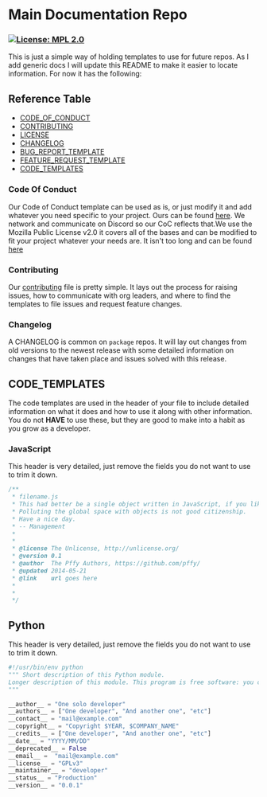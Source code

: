 # Main Documentation Repo

<!-- Change the name and information here to reflect your organization or repo and its values -->

### [![License: MPL 2.0](https://img.shields.io/badge/License-MPL_2.0-brightgreen.svg)](https://opensource.org/licenses/MPL-2.0)

This is just a simple way of holding templates to use for future repos. As I add generic docs I will update this README to make it easier to locate information. For now it has the following:

## Reference Table

- [CODE_OF_CONDUCT](CODE_OF_CONDUCT.md)
- [CONTRIBUTING](CONTRIBUTING.md)
- [LICENSE](#license)
- [CHANGELOG](CHANGELOG.md)
- [BUG_REPORT_TEMPLATE](/.github/ISSUE_TEMPLATE/bug_report.md)
- [FEATURE_REQUEST_TEMPLATE](/.github/ISSUE_TEMPLATE/feature_request.md)
- [CODE_TEMPLATES](#code_templates)


### Code Of Conduct

Our Code of Conduct template can be used as is, or just modify it and add whatever you need specific to your project. Ours can be found [here](CODE_OF_CONDUCT.md). We network and communicate on Discord so our CoC reflects that.We use the Mozilla Public License v2.0 it covers all of the bases and can be modified to fit your project whatever your needs are. It isn't too long and can be found [here](LICENSE)

### Contributing

Our [contributing](CONTRIBUTING.md) file is pretty simple. It lays out the process for raising issues, how to communicate with org leaders, and where to find the templates to file issues and request feature changes. 

### Changelog

A CHANGELOG is common on `package` repos. It will lay out changes from old versions to the newest release with some detailed information on changes that have taken place and issues solved with this release. 

## CODE_TEMPLATES

The code templates are used in the header of your file to include detailed information on what it does and how to use it along with other information. You do not **HAVE** to use these, but they are good to make into a habit as you grow as a developer.

### JavaScript

This header is very detailed, just remove the fields you do not want to use to trim it down.

```js
/**
 * filename.js
 * This had better be a single object written in JavaScript, if you like your job.
 * Polluting the global space with objects is not good citizenship.
 * Have a nice day. 
 * -- Management
 *
 *
 * @license The Unlicense, http://unlicense.org/
 * @version 0.1
 * @author  The Pffy Authors, https://github.com/pffy/
 * @updated 2014-05-21
 * @link    url goes here
 *
 *
 */
```

## Python

This header is very detailed, just remove the fields you do not want to use to trim it down.

```py
#!/usr/bin/env python
""" Short description of this Python module.
Longer description of this module. This program is free software: you can redistribute it and/or modify it under the terms of the GNU General Public License as published by the Free Software Foundation, either version 3 of the License, or (at your option) any later version. This program is distributed in the hope that it will be useful, but WITHOUT ANY WARRANTY; without even the implied warranty of MERCHANTABILITY or FITNESS FOR A PARTICULAR PURPOSE. See the GNU General Public License for more details. You should have received a copy of the GNU General Public License along with this program. If not, see <http://www.gnu.org/licenses/>.
"""

__author__ = "One solo developer"
__authors__ = ["One developer", "And another one", "etc"]
__contact__ = "mail@example.com"
__copyright__ = "Copyright $YEAR, $COMPANY_NAME"
__credits__ = ["One developer", "And another one", "etc"]
__date__ = "YYYY/MM/DD"
__deprecated__ = False
__email__ =  "mail@example.com"
__license__ = "GPLv3"
__maintainer__ = "developer"
__status__ = "Production"
__version__ = "0.0.1"
```
